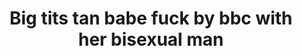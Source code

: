 ---
layout: post
title: Big tits tan babe fuck by bbc with her bisexual man
duration: '05:10'
view: 215
rate: 2
video: 'http://fantasti.cc/embed/414357/'
category: 
 - asian
 - black
 - brunette
 - busty
 - curvy
 - gorgeous
 - rough
 - threesome
 - stunning
 - wife
tags: 
 - big-black-cock
 - pinay
priority: 0.9
changefreq: daily
---